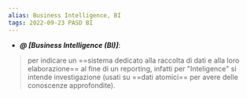 ```yaml
---
alias: Business Intelligence, BI
tags: 2022-09-23 PASD BI
---
```



- ***@ [Business Intelligence (BI)]***:
> per indicare un ==sistema dedicato alla raccolta di dati e alla loro elaborazione== al fine di un reporting, infatti per "Inteligence" si intende investigazione (usati su ==dati atomici== per avere delle conoscenze approfondite).